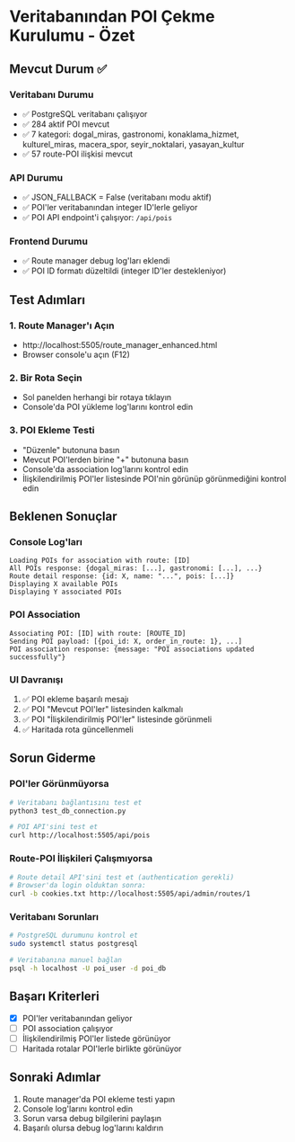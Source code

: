 # Veritabanından POI Çekme Kurulumu - Özet

## Mevcut Durum ✅

### Veritabanı Durumu
- ✅ PostgreSQL veritabanı çalışıyor
- ✅ 284 aktif POI mevcut
- ✅ 7 kategori: dogal_miras, gastronomi, konaklama_hizmet, kulturel_miras, macera_spor, seyir_noktalari, yasayan_kultur
- ✅ 57 route-POI ilişkisi mevcut

### API Durumu
- ✅ JSON_FALLBACK = False (veritabanı modu aktif)
- ✅ POI'ler veritabanından integer ID'lerle geliyor
- ✅ POI API endpoint'i çalışıyor: `/api/pois`

### Frontend Durumu
- ✅ Route manager debug log'ları eklendi
- ✅ POI ID formatı düzeltildi (integer ID'ler destekleniyor)

## Test Adımları

### 1. Route Manager'ı Açın
- http://localhost:5505/route_manager_enhanced.html
- Browser console'u açın (F12)

### 2. Bir Rota Seçin
- Sol panelden herhangi bir rotaya tıklayın
- Console'da POI yükleme log'larını kontrol edin

### 3. POI Ekleme Testi
- "Düzenle" butonuna basın
- Mevcut POI'lerden birine "+" butonuna basın
- Console'da association log'larını kontrol edin
- İlişkilendirilmiş POI'ler listesinde POI'nin görünüp görünmediğini kontrol edin

## Beklenen Sonuçlar

### Console Log'ları
```
Loading POIs for association with route: [ID]
All POIs response: {dogal_miras: [...], gastronomi: [...], ...}
Route detail response: {id: X, name: "...", pois: [...]}
Displaying X available POIs
Displaying Y associated POIs
```

### POI Association
```
Associating POI: [ID] with route: [ROUTE_ID]
Sending POI payload: [{poi_id: X, order_in_route: 1}, ...]
POI association response: {message: "POI associations updated successfully"}
```

### UI Davranışı
1. ✅ POI ekleme başarılı mesajı
2. ✅ POI "Mevcut POI'ler" listesinden kalkmalı
3. ✅ POI "İlişkilendirilmiş POI'ler" listesinde görünmeli
4. ✅ Haritada rota güncellenmeli

## Sorun Giderme

### POI'ler Görünmüyorsa
```bash
# Veritabanı bağlantısını test et
python3 test_db_connection.py

# POI API'sini test et
curl http://localhost:5505/api/pois
```

### Route-POI İlişkileri Çalışmıyorsa
```bash
# Route detail API'sini test et (authentication gerekli)
# Browser'da login olduktan sonra:
curl -b cookies.txt http://localhost:5505/api/admin/routes/1
```

### Veritabanı Sorunları
```bash
# PostgreSQL durumunu kontrol et
sudo systemctl status postgresql

# Veritabanına manuel bağlan
psql -h localhost -U poi_user -d poi_db
```

## Başarı Kriterleri

- [x] POI'ler veritabanından geliyor
- [ ] POI association çalışıyor
- [ ] İlişkilendirilmiş POI'ler listede görünüyor
- [ ] Haritada rotalar POI'lerle birlikte görünüyor

## Sonraki Adımlar

1. Route manager'da POI ekleme testi yapın
2. Console log'larını kontrol edin
3. Sorun varsa debug bilgilerini paylaşın
4. Başarılı olursa debug log'larını kaldırın